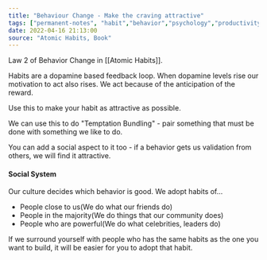 ```yaml
---
title: "Behaviour Change - Make the craving attractive"
tags: ["permanent-notes", "habit","behavior","psychology","productivity" ]
date: 2022-04-16 21:13:00
source: "Atomic Habits, Book"
---
```


Law 2 of Behavior Change in [[Atomic Habits]].

Habits are a dopamine based feedback loop. When dopamine levels rise our motivation to act also rises. We act because of the anticipation of the reward.

Use this to make your habit as attractive as possible.

We can use this to do "Temptation Bundling" - pair something that must be done with something we like to do.

You can add a social aspect to it too - if a behavior gets us validation from others, we will find it attractive.

#### Social System

Our culture decides which behavior is good. We adopt habits of...

- People close to us(We do what our friends do)
- People in the majority(We do things that our community does)
- People who are powerful(We do what celebrities, leaders do)

If we surround yourself with people who has the same habits as the one you want to build, it will be easier for you to adopt that habit.

